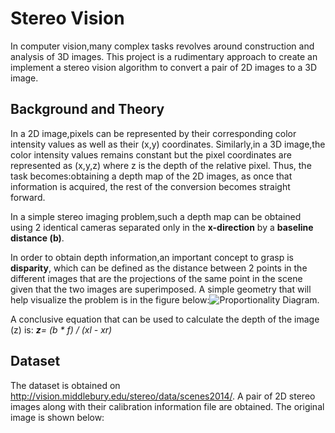 # Stereo Vision
In computer vision,many complex tasks revolves around construction and analysis of 3D images. This project is a rudimentary approach to create an implement a stereo vision algorithm to convert a pair of 2D images to a 3D image.
## Background and Theory
In a 2D image,pixels can be represented by their corresponding color intensity values as well as their (x,y) coordinates. Similarly,in a 3D image,the color intensity values remains constant but the pixel coordinates are represented as (x,y,z) where z is the depth of the relative pixel. Thus, the task becomes:obtaining a depth map of the 2D images, as once that information is acquired, the rest of the conversion becomes straight forward.

In a simple stereo imaging problem,such a depth map can be obtained using 2 identical cameras separated only in the __x-direction__ by a __baseline distance (b)__.

In order to obtain depth information,an important concept to grasp is __disparity__, which can be defined as the distance between 2 points in the different images that are the projections of the same point in the scene given that the two images are superimposed. A simple geometry that will help visualize the problem is in the figure below:![Proportionality Diagram](https://user-images.githubusercontent.com/46095808/78978830-74865100-7acf-11ea-935b-0fc11ce33a37.png).

A conclusive equation that can be used to calculate the depth of the image (z) is: _**z**= (b * f) / (xl - xr)_

## Dataset 
The dataset is obtained on http://vision.middlebury.edu/stereo/data/scenes2014/. A pair of 2D stereo images along with their calibration information file are obtained. The original image is shown below: 
